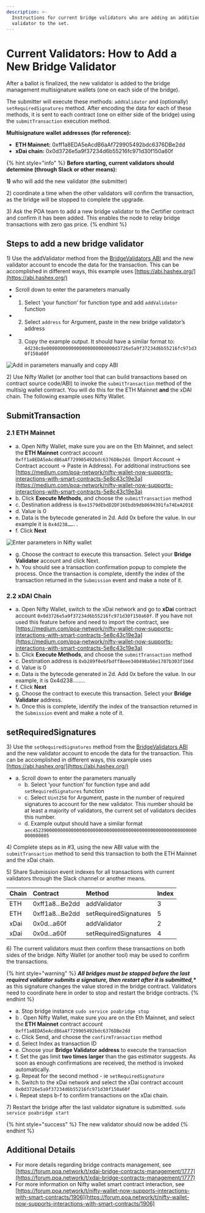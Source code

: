 ```yaml
---
description: >-
  Instructions for current bridge validators who are adding an additional
  validator to the set.
---
```


# Current Validators: How to Add a New Bridge Validator

After a ballot is finalized, the new validator is added to the bridge management multisignature wallets \(one on each side of the bridge\).

The submitter will execute these methods: `addValidator` and \(optionally\) `setRequiredSignatures` method. After encoding the data for each of these methods, it is sent to each contract \(one on either side of the bridge\) using the `submitTransaction` execution method.

**Multisignature wallet addresses \(for reference\):**

* **ETH Mainnet:** 0xff1a8EDA5eAcdB6aAf729905492bdc6376DBe2dd
* **xDai chain:** 0x0d3726e5a9f37234d6b55216fc971d30f150a60f

{% hint style="info" %}
**Before starting, current validators should determine \(through Slack or other means\):**

**1\)** who will add the new validator \(the submitter\)

2\) coordinate a time when the other validators will confirm the transaction, as the bridge will be stopped to complete the upgrade.

3\) Ask the POA team to add a new bridge validator to the Certifier contract and confirm it has been added. This enables the node to relay bridge transactions with zero gas price.
{% endhint %}

## Steps to add a new bridge validator

1\) Use the addValidator method from the [BridgeValidators](https://raw.githubusercontent.com/poanetwork/poa-chain-spec/dai/abis/bridge/BridgeValidators.json)[ ABI](https://raw.githubusercontent.com/poanetwork/poa-chain-spec/dai/abis/bridge/BridgeValidators.json) and the new validator account to encode the data for the transaction. This can be accomplished in different ways, this example uses [https://abi.hashex.org/](https://abi.hashex.org/)

* Scroll down to enter the parameters manually
* 1. Select ‘your function’ for function type and add `addValidator` function
* 2. Select `address` for Argument, paste in the new bridge validator’s address
* 3. Copy the example output. It should have a similar format to: `4d238c8e0000000000000000000000000d3726e5a9f37234d6b55216fc971d30f150a60f`

![Add in parameters manually and copy ABI](../../../.gitbook/assets/abi.png)

2\) Use Nifty Wallet \(or another tool that can build transactions based on contract source code/ABI\) to invoke the `submitTransaction` method of the multisig wallet contract. You will do this for the ETH Mainnet **and** the xDAI chain. The following example uses Nifty Wallet.

## SubmitTransaction

### **2.1 ETH Mainnet**

* a. Open Nifty Wallet, make sure you are on the Eth Mainnet, and select the **ETH Mainnet** contract account `0xff1a8EDA5eAcdB6aAf729905492bdc6376DBe2dd`. \(Import Account -&gt; Contract account -&gt; Paste in Address\). For additional instructions see [https://medium.com/poa-network/nifty-wallet-now-supports-interactions-with-smart-contracts-5e8c43c19e3a](https://medium.com/poa-network/nifty-wallet-now-supports-interactions-with-smart-contracts-5e8c43c19e3a)
* b. Click **Execute Methods**, and choose the `submitTransaction` method
* c. Destination address is `0xe1579dEbdD2DF16Ebdb9db8694391fa74EeA201E`
* d. Value is 0
* e. Data is the bytecode generated in 2d. Add 0x before the value. In our example it is `0x4d238……..`
* f. Click **Next** 

![Enter parameters in Nifty wallet](../../../.gitbook/assets/nifty1.png)

* g. Choose the contract to execute this transaction. Select your **Bridge Validator** account and click Next. 
* h. You should see a transaction confirmation popup to complete the process. Once the transaction is complete, identify the index of the transaction returned in the `Submission` event and make a note of it.

### **2.2 xDAI Chain**

* a. Open Nifty Wallet, switch to the xDai network and go to **xDai** contract account `0x0d3726e5a9f37234d6b55216fc971d30f150a60f`. If you have not used this feature before and need to import the contract, see [https://medium.com/poa-network/nifty-wallet-now-supports-interactions-with-smart-contracts-5e8c43c19e3a](https://medium.com/poa-network/nifty-wallet-now-supports-interactions-with-smart-contracts-5e8c43c19e3a)
* b. Click **Execute Methods**, and choose the `submitTransaction` method
* c. Destination address is `0xb289f0e6fbdff8eee340498a56e1787b303f1b6d`
* d. Value is 0
* e. Data is the bytecode generated in 2d. Add 0x before the value. In our example, it is 0x4d238……..
* f. Click **Next**
* g. Choose the contract to execute this transaction. Select your **Bridge Validator** address.
* h. Once this is complete, identify the index of the transaction returned in the `Submission` event and make a note of it.

## setRequiredSignatures

3\) Use the `setRequiredSignatures` method from the [BridgeValidators](https://raw.githubusercontent.com/poanetwork/poa-chain-spec/dai/abis/bridge/BridgeValidators.json)[ ABI](https://raw.githubusercontent.com/poanetwork/poa-chain-spec/dai/abis/bridge/BridgeValidators.json) and the new validator account to encode the data for the transaction. This can be accomplished in different ways, this example uses [https://abi.hashex.org/](https://abi.hashex.org/)

* a. Scroll down to enter the parameters manually
  * b. Select ‘your function’ for function type and add `setRequiredSignatures` function
  * c. Select `Uint256` for Argument, paste in the number of required signatures to account for the new validator. This number should be at least a majority of validators, the current set of validators decides this number.
  * d. Example output should have a similar format `aec452390000000000000000000000000000000000000000000000000000000000000005`

4\) Complete steps as in \#3, using the new ABI value with the `submitTransaction` method to send this transaction to both the ETH Mainnet and the xDai chain.

5\) Share Submission event indexes for all transactions with current validators through the Slack channel or another means.

| Chain | Contract | Method | Index |
| :--- | :--- | :--- | :--- |
| ETH | 0xff1a8...Be2dd | addValidator | 3 |
| ETH | 0xff1a8...Be2dd | setRequiredSignatures | 5 |
| xDai | 0x0d...a60f | addValidator | 2 |
| xDai | 0x0d...a60f | setRequiredSignatures | 4 |

6\) The current validators must then confirm these transactions on both sides of the bridge. Nifty Wallet \(or another tool\) may be used to confirm the transactions.

{% hint style="warning" %}
_**All bridges must be stopped before the last required validator submits a signature, then restart after it is submitted,**_**\*** as this signature changes the value stored in the bridge contract. Validators need to coordinate here in order to stop and restart the bridge contracts.
{% endhint %}

* a. Stop bridge instance `sudo service poabridge stop`
* b . Open Nifty Wallet, make sure you are on the Eth Mainnet, and select the **ETH Mainnet** contract account `0xff1a8EDA5eAcdB6aAf729905492bdc6376DBe2dd`
* c. Click Send, and choose the `confirmTransaction` method
* d. Select Index as transaction ID
* e. Choose your **Bridge Validator address** to execute the transaction
* f. Set the gas limit **two times larger** than the gas estimator suggests. As soon as enough confirmations are received, the method is invoked automatically.
* g. Repeat for the second method - ie `setRequiredSignature`
* h. Switch to the xDai network and select the xDai contract account `0x0d3726e5a9f37234d6b55216fc971d30f150a60f`
* i. Repeat steps b-f to confirm transactions on the xDai chain.

7\) Restart the bridge after the last validator signature is submitted. `sudo service poabridge start`

{% hint style="success" %}
The new validator should now be added
{% endhint %}

## Additional Details

* For more details regarding bridge contracts management, see [https://forum.poa.network/t/xdai-bridge-contracts-management/1777](https://forum.poa.network/t/xdai-bridge-contracts-management/1777)
* For more information on Nifty wallet smart contract interaction, see [https://forum.poa.network/t/nifty-wallet-now-supports-interactions-with-smart-contracts/1906](https://forum.poa.network/t/nifty-wallet-now-supports-interactions-with-smart-contracts/1906)

